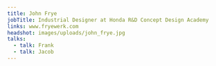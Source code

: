 ```yaml
---
title: John Frye
jobTitle: Industrial Designer at Honda R&D Concept Design Academy
links: www.fryewerk.com
headshot: images/uploads/john_frye.jpg
talks:
  - talk: Frank
  - talk: Jacob
---
```


